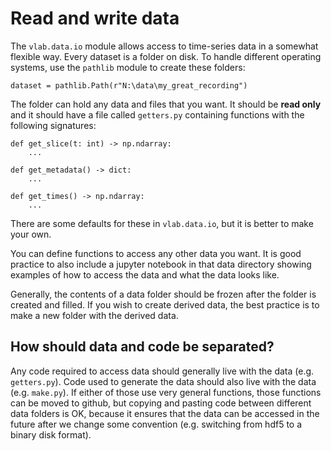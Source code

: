 # Read and write data

The `vlab.data.io` module allows access to time-series data in a somewhat
flexible way. Every dataset is a folder on disk. To handle different operating
systems, use the `pathlib` module to create these folders:

    dataset = pathlib.Path(r"N:\data\my_great_recording")

The folder can hold any data and files that you want. It should be **read only**
and it should have a file called `getters.py` containing functions with
the following signatures:

    def get_slice(t: int) -> np.ndarray:
        ...

    def get_metadata() -> dict:
        ...

    def get_times() -> np.ndarray:
        ...

There are some defaults for these in `vlab.data.io`, but it is better to make
your own.

You can define functions to access any other data you want. It is good practice
to also include a jupyter notebook in that data directory showing examples of
how to access the data and what the data looks like.

Generally, the contents of a data folder should be frozen after the folder is
created and filled. If you wish to create derived data, the best practice is to
make a new folder with the derived data.

## How should data and code be separated?

Any code required to access data should generally live with the data
(e.g. `getters.py`). Code used to generate the data should also live with the
data (e.g. `make.py`). If either of those use very general functions, those
functions can be moved to github, but copying and pasting code between different
data folders is OK, because it ensures that the data can be accessed in the
future after we change some convention (e.g. switching from hdf5 to a binary
disk format).